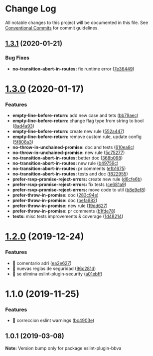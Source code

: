 # Change Log

All notable changes to this project will be documented in this file.
See [Conventional Commits](https://conventionalcommits.org) for commit guidelines.

## [1.3.1](https://github.com/BBVAEngineering/javascript/compare/eslint-plugin-bbva@1.3.0...eslint-plugin-bbva@1.3.1) (2020-01-21)


### Bug Fixes

* **no-transition-abort-in-routes:** fix runtime error ([7e36449](https://github.com/BBVAEngineering/javascript/commit/7e3644992ee8c17ee04a0c55b228e56adeabd08f))





# [1.3.0](https://github.com/BBVAEngineering/javascript/compare/eslint-plugin-bbva@1.2.0...eslint-plugin-bbva@1.3.0) (2020-01-17)


### Features

* **empty-line-before-return:** add new case and tets ([bb79aec](https://github.com/BBVAEngineering/javascript/commit/bb79aec1c912943f84e7b022ba6246718b80587a))
* **empty-line-before-return:** change flag type from string to bool ([8ad4a93](https://github.com/BBVAEngineering/javascript/commit/8ad4a9350a00b4981f68a98f598e97c494fe6546))
* **empty-line-before-return:** create new rule ([552a447](https://github.com/BBVAEngineering/javascript/commit/552a4475a9ad7863088b8202d8658418c3d63112))
* **empty-line-before-return:** remove custom rule, update config ([5f806a3](https://github.com/BBVAEngineering/javascript/commit/5f806a3bfbfb7fa60c9e1466481d6ea3cb0fa469))
* **no-throw-in-unchained-promise:** doc and tests ([610ea8c](https://github.com/BBVAEngineering/javascript/commit/610ea8c04bc72a5f08e10782069430c0f5b629e5))
* **no-throw-in-unchained-promise:** new rule ([5c75277](https://github.com/BBVAEngineering/javascript/commit/5c7527746ee3eb3c9bb4c1a3ec46b6e63e0332bb))
* **no-transition-abort-in-routes:** better doc ([368b098](https://github.com/BBVAEngineering/javascript/commit/368b098636b0d7746bc9018ffcdb94434d7dbcf0))
* **no-transition-abort-in-routes:** new rule ([b49759c](https://github.com/BBVAEngineering/javascript/commit/b49759c4451d32df0431efdef0e40e166748067b))
* **no-transition-abort-in-routes:** pr comments ([e1b1675](https://github.com/BBVAEngineering/javascript/commit/e1b16755f38e4ea8a49484a3257d80ce9d0c8e10))
* **no-transition-abort-in-routes:** tests and doc ([f822955](https://github.com/BBVAEngineering/javascript/commit/f822955c6e20531f370132cf83afd8916db5382c))
* **prefer-rsvp-promise-reject-errors:** create new rule ([d6cfe6b](https://github.com/BBVAEngineering/javascript/commit/d6cfe6b7741f7d5c3c99c5c744656298dbddbee9))
* **prefer-rsvp-promise-reject-errors:** fix tests ([ce681a9](https://github.com/BBVAEngineering/javascript/commit/ce681a93ac2550918e5712b4cf7872d5d939ba9d))
* **prefer-rsvp-promise-reject-errors:** move code to util ([b8e9ef8](https://github.com/BBVAEngineering/javascript/commit/b8e9ef8826e18c5ee44352e8f5399dc3539e28d8))
* **prefer-throw-in-promise:** doc ([283c94e](https://github.com/BBVAEngineering/javascript/commit/283c94e48bf22d37cf0620f309f8be4893505f49))
* **prefer-throw-in-promise:** doc ([befa682](https://github.com/BBVAEngineering/javascript/commit/befa68261d607f3d821d6cf2d6d9c1ea8b78ac0f))
* **prefer-throw-in-promise:** new rule ([19dd627](https://github.com/BBVAEngineering/javascript/commit/19dd627213d1ab860eb1c7997feacadba3cf3a97))
* **prefer-throw-in-promise:** pr comments ([b1fde78](https://github.com/BBVAEngineering/javascript/commit/b1fde78162ae5c9bf614d54649475c953fa723bc))
* **tests:** misc tests improvements & coverage ([1d48214](https://github.com/BBVAEngineering/javascript/commit/1d48214e36b126956a8b66b3cf177dac89015a94))





# [1.2.0](https://github.com/BBVAEngineering/javascript/compare/eslint-plugin-bbva@1.1.0...eslint-plugin-bbva@1.2.0) (2019-12-24)


### Features

* 🎸 comentario adri ([ea2e627](https://github.com/BBVAEngineering/javascript/commit/ea2e627e76b1c700ef366d18b158f35cbfb8763b))
* 🎸 nuevas reglas de seguridad ([96c281d](https://github.com/BBVAEngineering/javascript/commit/96c281dce1870773c3a941221e0730dda2420345))
* 🎸 se elimina eslint-plugin-security ([a01ebff](https://github.com/BBVAEngineering/javascript/commit/a01ebffd6f8f9a27d98a925168149d38d0acf5e5))





# 1.1.0 (2019-11-25)


### Features

* 🎸 correccion eslint warnings ([bc4903e](https://github.com/BBVAEngineering/javascript/commit/bc4903efa79e29ba1fc76adab49d3691f8900a22))





## 1.0.1 (2019-03-08)

**Note:** Version bump only for package eslint-plugin-bbva
